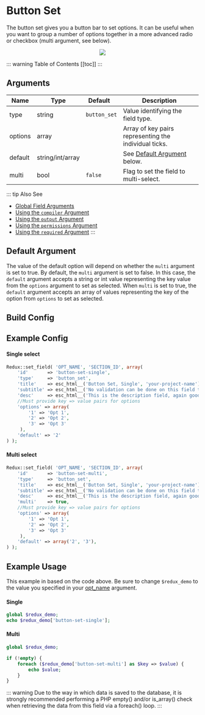# Button Set

The button set gives you a button bar to set options. It can be useful when you want to group a number of options together in a more advanced 
radio or checkbox (multi argument, see below).

<span style="display:block;text-align:center">![](./img/button_set.png)</span>

::: warning Table of Contents
[[toc]]
:::

## Arguments
|Name|Type|<div style="width:70px;">Default</div>|Description|
|--- |--- |--- |--- |
|type|string|`button_set`|Value identifying the field type.|
|options|array||Array of key pairs representing the individual ticks.|
|default|string/int/array||See [Default Argument](#default-argument) below.|
|multi|bool|`false`|Flag to set the field to multi-select.|

::: tip Also See
- [Global Field Arguments](../configuration/fields/arguments.md)
- [Using the `compiler` Argument](../configuration/fields/compiler.md)
- [Using the `output` Argument](../configuration/fields/output.md)
- [Using the `permissions` Argument](../configuration/fields/permissions.md)
- [Using the `required` Argument](../configuration/fields/required.md)
:::

## Default Argument
The value of the default option will depend on whether the `multi` argument is set to true. By default, the 
`multi` argument is set to false. In this case, the `default` argument accepts a string or int value representing the 
key value from the `options` argument to set as selected. When `multi` is set to true, the `default` argument accepts 
an array of values representing the key of the option from `options` to set as selected.


## Build Config
<script>
import builder from './button-set.json';
export default {
    data () {
        return {
            builder: builder,
            defaults: {}
        };
    }
}
</script>
<builder :builder_json="builder" :builder_defaults="defaults" />



## Example Config
#### Single select

```php
Redux::set_field( 'OPT_NAME', 'SECTION_ID', array(
    'id'       => 'button-set-single',
    'type'     => 'button_set',
    'title'    => esc_html__('Button Set, Single', 'your-project-name'),
    'subtitle' => esc_html__('No validation can be done on this field type', 'your-project-name'),
    'desc'     => esc_html__('This is the description field, again good for additional info.', 'your-project-name'),
    //Must provide key => value pairs for options
    'options' => array(
        '1' => 'Opt 1', 
        '2' => 'Opt 2', 
        '3' => 'Opt 3'
     ), 
    'default' => '2'
) );
```

#### Multi select
```php
Redux::set_field( 'OPT_NAME', 'SECTION_ID', array(
    'id'       => 'button-set-multi',
    'type'     => 'button_set',
    'title'    => esc_html__('Button Set, Single', 'your-project-name'),
    'subtitle' => esc_html__('No validation can be done on this field type', 'your-project-name'),
    'desc'     => esc_html__('This is the description field, again good for additional info.', 'your-project-name'),
    'multi'    => true,
    //Must provide key => value pairs for options
    'options' => array(
        '1' => 'Opt 1', 
        '2' => 'Opt 2', 
        '3' => 'Opt 3'
     ), 
    'default' => array('2', '3'),
) );
```

## Example Usage
This example in based on the code above. Be sure to change `$redux_demo` to the value you specified in your [opt_name](../configuration/global_arguments.md#opt_name) argument.

#### Single
```php
global $redux_demo;
echo $redux_demo['button-set-single'];
```

#### Multi
```php
global $redux_demo;

if (!empty) {
    foreach ($redux_demo['button-set-multi'] as $key => $value) {
        echo $value;
    }
}
```

::: warning
Due to the way in which data is saved to the database, it is strongly recommended performing a PHP empty() and/or is_array() check when retrieving the 
data from this field via a foreach() loop.
:::



